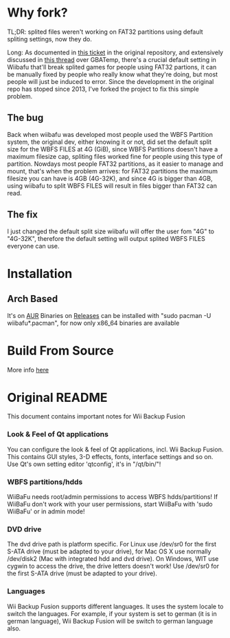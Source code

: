 # Why fork?
TL;DR: splited files weren't working on FAT32 partitions using default spliting settings, now they do.

Long:
As documented in [this ticket](https://sourceforge.net/p/wiibafu/tickets/9/#c208 "this ticket") in the original repository,  and extensively discussed in [this thread](https://gbatemp.net/threads/wii-backup-managers-in-gnu-linux-wbfs-conversion-issues.508655/ "this thread") over GBATemp, there's a crucial default setting in Wiibafu that'll break splited games for people using FAT32 partions, it can be manually fixed by people who really know what they're doing, but most people will just be induced to error. Since the development in the original repo has stoped since 2013, I've forked the project to fix this simple problem.

## The bug
Back when wiibafu was developed most people used the WBFS Partition system, the original dev, either knowing it or not, did set the default split size for the WBFS FILES at 4G (GiB), since WBFS Partitions doesn't have a maximum filesize cap, spliting files worked fine for people using this type of partition. Nowdays most people FAT32 partitions, as it easier to manage and mount, that's when the problem arrives: for FAT32 partitions the maximum filesize you can have is 4GB (4G-32K), and since 4G is bigger than 4GB, using wiibafu to split WBFS FILES will result in files bigger than FAT32 can read.

## The fix
I just changed the default split size wiibafu will offer the user fom "4G" to "4G-32K", therefore the default setting will output splited WBFS FILES everyone can use.

# Installation

## Arch Based
It's on [AUR](https://aur.archlinux.org/packages/wiibafu/ "AUR")
Binaries on [Releases](https://github.com/evertonstz/wiibafu/releases "Releases") can be installed with "sudo pacman -U wiibafu*.pacman", for now only x86_64 binaries are available

# Build From Source
More info [here](https://github.com/evertonstz/wiibafu/blob/master/INSTALL "here")

# Original README
This document contains important notes for Wii Backup Fusion


### Look & Feel of Qt applications

You can configure the look & feel of Qt applications, incl. Wii Backup Fusion.
This contains GUI styles, 3-D effects, fonts, interface settings and so on.
Use Qt's own setting editor 'qtconfig', it's in "<Qt-Dir>/qt/bin/"!


### WBFS partitions/hdds

WiiBaFu needs root/admin permissions to access WBFS hdds/partitions!
If WiiBaFu don't work with your user permissions, start WiiBaFu with
'sudo WiiBaFu' or in admin mode!


### DVD drive

The dvd drive path is platform specific. For Linux use /dev/sr0 for the
first S-ATA drive (must be adapted to your drive), for Mac OS X use normally
/dev/disk2 (Mac with integrated hdd and dvd drive). On Windows, WIT use cygwin
to access the drive, the drive letters doesn't work! Use /dev/sr0 for the
first S-ATA drive (must be adapted to your drive).


### Languages

Wii Backup Fusion supports different languages. It uses the system locale to
switch the languages. For example, if your system is set to german (it is in
german language), Wii Backup Fusion will be switch to german language also.
